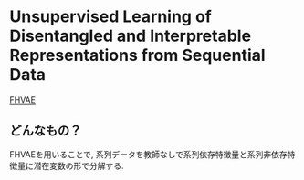 # Unsupervised Learning of Disentangled and Interpretable Representations from Sequential Data
[FHVAE](https://arxiv.org/pdf/1709.07902.pdf)

## どんなもの？
FHVAEを用いることで, 系列データを教師なしで系列依存特徴量と系列非依存特徴量に潜在変数の形で分解する. 
